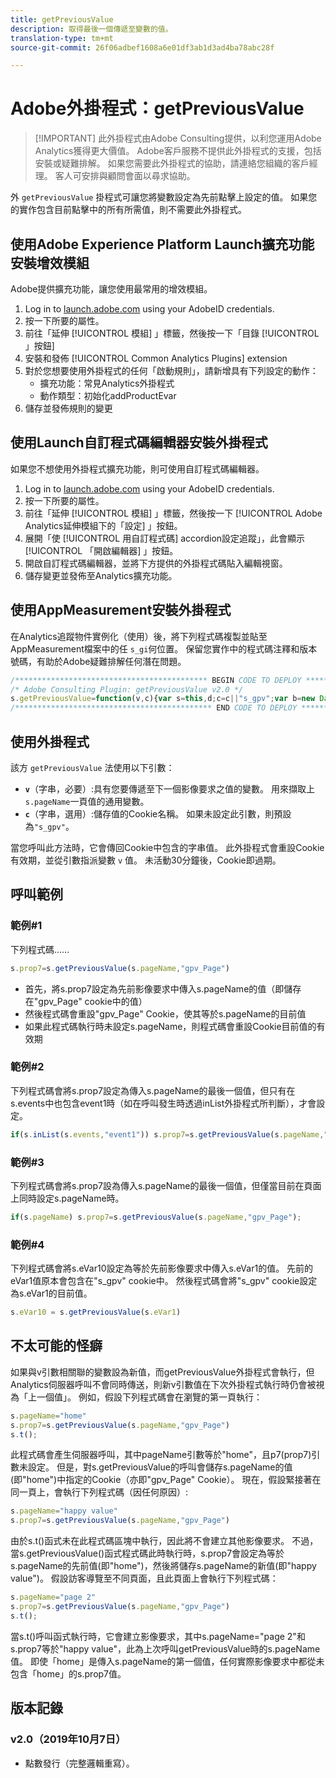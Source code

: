 ```yaml
---
title: getPreviousValue
description: 取得最後一個傳遞至變數的值。
translation-type: tm+mt
source-git-commit: 26f06adbef1608a6e01df3ab1d3ad4ba78abc28f

---
```



# Adobe外掛程式：getPreviousValue

> [!IMPORTANT] 此外掛程式由Adobe Consulting提供，以利您運用Adobe Analytics獲得更大價值。 Adobe客戶服務不提供此外掛程式的支援，包括安裝或疑難排解。 如果您需要此外掛程式的協助，請連絡您組織的客戶經理。 客人可安排與顧問會面以尋求協助。

外 `getPreviousValue` 掛程式可讓您將變數設定為先前點擊上設定的值。 如果您的實作包含目前點擊中的所有所需值，則不需要此外掛程式。

## 使用Adobe Experience Platform Launch擴充功能安裝增效模組

Adobe提供擴充功能，讓您使用最常用的增效模組。

1. Log in to [launch.adobe.com](https://launch.adobe.com) using your AdobeID credentials.
1. 按一下所要的屬性。
1. 前往「延伸 [!UICONTROL 模組] 」標籤，然後按一下「目錄 [!UICONTROL 」按鈕]
1. 安裝和發佈 [!UICONTROL Common Analytics Plugins] extension
1. 對於您想要使用外掛程式的任何「啟動規則」，請新增具有下列設定的動作：
   * 擴充功能：常見Analytics外掛程式
   * 動作類型：初始化addProductEvar
1. 儲存並發佈規則的變更

## 使用Launch自訂程式碼編輯器安裝外掛程式

如果您不想使用外掛程式擴充功能，則可使用自訂程式碼編輯器。

1. Log in to [launch.adobe.com](https://launch.adobe.com) using your AdobeID credentials.
1. 按一下所要的屬性。
1. 前往「延伸 [!UICONTROL 模組] 」標籤，然後按一下 [!UICONTROL Adobe Analytics延伸模組下的「設定] 」按鈕。
1. 展開「使 [!UICONTROL 用自訂程式碼] accordion設定追蹤」，此會顯示 [!UICONTROL 「開啟編輯器] 」按鈕。
1. 開啟自訂程式碼編輯器，並將下方提供的外掛程式碼貼入編輯視窗。
1. 儲存變更並發佈至Analytics擴充功能。

## 使用AppMeasurement安裝外掛程式

在Analytics追蹤物件實例化（使用）後，將下列程式碼複製並貼至AppMeasurement檔案中的任 `s_gi`何位置。 保留您實作中的程式碼注釋和版本號碼，有助於Adobe疑難排解任何潛在問題。

```js
/******************************************* BEGIN CODE TO DEPLOY *******************************************/
/* Adobe Consulting Plugin: getPreviousValue v2.0 */
s.getPreviousValue=function(v,c){var s=this,d;c=c||"s_gpv";var b=new Date;b.setTime(b.getTime()+18E5);s.c_r(c)&&(d=s.c_r(c)); v?s.c_w(c,v,b):s.c_w(c,d,b);return d};
/******************************************** END CODE TO DEPLOY ********************************************/
```

## 使用外掛程式

該方 `getPreviousValue` 法使用以下引數：

* **`v`**（字串，必要）:具有您要傳遞至下一個影像要求之值的變數。 用來擷取上`s.pageName`一頁值的通用變數。
* **`c`**（字串，選用）:儲存值的Cookie名稱。  如果未設定此引數，則預設為`"s_gpv"`。

當您呼叫此方法時，它會傳回Cookie中包含的字串值。 此外掛程式會重設Cookie有效期，並從引數指派變數 `v` 值。 未活動30分鐘後，Cookie即過期。

## 呼叫範例

### 範例#1

下列程式碼……

```js
s.prop7=s.getPreviousValue(s.pageName,"gpv_Page")
```

* 首先，將s.prop7設定為先前影像要求中傳入s.pageName的值（即儲存在&quot;gpv_Page&quot; cookie中的值）
* 然後程式碼會重設&quot;gpv_Page&quot; Cookie，使其等於s.pageName的目前值
* 如果此程式碼執行時未設定s.pageName，則程式碼會重設Cookie目前值的有效期

### 範例#2

下列程式碼會將s.prop7設定為傳入s.pageName的最後一個值，但只有在s.events中也包含event1時（如在呼叫發生時透過inList外掛程式所判斷），才會設定。

```js
if(s.inList(s.events,"event1")) s.prop7=s.getPreviousValue(s.pageName,"gpv_Page");
```

### 範例#3

下列程式碼會將s.prop7設為傳入s.pageName的最後一個值，但僅當目前在頁面上同時設定s.pageName時。

```js
if(s.pageName) s.prop7=s.getPreviousValue(s.pageName,"gpv_Page");
```

### 範例#4

下列程式碼會將s.eVar10設定為等於先前影像要求中傳入s.eVar1的值。   先前的eVar1值原本會包含在&quot;s_gpv&quot; cookie中。  然後程式碼會將&quot;s_gpv&quot; cookie設定為s.eVar1的目前值。

```js
s.eVar10 = s.getPreviousValue(s.eVar1)
```

## 不太可能的怪癖

如果與v引數相關聯的變數設為新值，而getPreviousValue外掛程式會執行，但Analytics伺服器呼叫不會同時傳送，則新v引數值在下次外掛程式執行時仍會被視為「上一個值」。
例如，假設下列程式碼會在瀏覽的第一頁執行：

```js
s.pageName="home"
s.prop7=s.getPreviousValue(s.pageName,"gpv_Page")
s.t();
```

此程式碼會產生伺服器呼叫，其中pageName引數等於&quot;home&quot;，且p7(prop7)引數未設定。  但是，對s.getPreviousValue的呼叫會儲存s.pageName的值(即&quot;home&quot;)中指定的Cookie（亦即&quot;gpv_Page&quot; Cookie）。
現在，假設緊接著在同一頁上，會執行下列程式碼（因任何原因）:

```js
s.pageName="happy value"
s.prop7=s.getPreviousValue(s.pageName,"gpv_Page")
```

由於s.t()函式未在此程式碼區塊中執行，因此將不會建立其他影像要求。  不過，當s.getPreviousValue()函式程式碼此時執行時，s.prop7會設定為等於s.pageName的先前值(即&quot;home&quot;)，然後將儲存s.pageName的新值(即&quot;happy value&quot;)。
假設訪客導覽至不同頁面，且此頁面上會執行下列程式碼：

```js
s.pageName="page 2"
s.prop7=s.getPreviousValue(s.pageName,"gpv_Page")
s.t();
```

當s.t()呼叫函式執行時，它會建立影像要求，其中s.pageName=&quot;page 2&quot;和s.prop7等於&quot;happy value&quot;，此為上次呼叫getPreviousValue時的s.pageName值。   即使「home」是傳入s.pageName的第一個值，任何實際影像要求中都從未包含「home」的s.prop7值。

## 版本記錄

### v2.0（2019年10月7日）

* 點數發行（完整邏輯重寫）。
